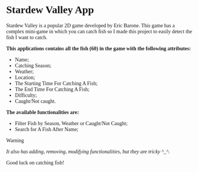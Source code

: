 # Stardew Valley App

Stardew Valley is a popular 2D game developed by Eric Barone.
This game has a complex mini-game in which you can catch fish so I made this project to easily detect the fish I want to catch.

**This applications contains all the fish (60) in the game with the following attributes:**
- Name;
- Catching Season;
- Weather;
- Location;
- The Starting Time For Catching A Fish;
- The End Time For Catching A Fish;
- Difficulty;
- Caught/Not caught.

<style>
  body {
    font-family: 'Comic Sans MS', cursive;
  }
</style>

**The available functionalities are:**
- Filter Fish by Season, Weather or Caught/Not Caught;
- Search for A Fish After Name;
> [!WARNING]
> *It also has adding, removing, modifying functionalities, but they are tricky ^_^.*

Good luck on catching fish!

